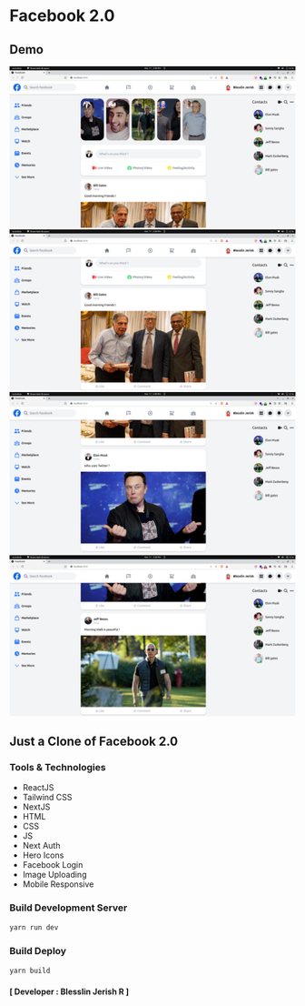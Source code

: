 # Facebook 2.0

## Demo

![Facebook Demo](Demo1.png)
![Facebook Demo](Demo2.png)
![Facebook Demo](Demo3.png)
![Facebook Demo](Demo4.png)

## Just a Clone of Facebook 2.0

### Tools & Technologies

- ReactJS
- Tailwind CSS
- NextJS
- HTML
- CSS
- JS
- Next Auth
- Hero Icons
- Facebook Login
- Image Uploading
- Mobile Responsive

### Build Development Server

```sh
yarn run dev
```

### Build Deploy

```sh
yarn build
```

#### [ Developer : Blesslin Jerish R ]
